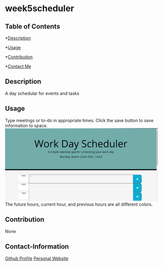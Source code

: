 # week5scheduler

## Table of Contents

*[Description](#description)

*[Usage](#usage)

*[Contribution](#contribute)

*[Contact Me](#Contact-Information)
  
## Description
A day schedular for events and tasks
   
## Usage
Type meetings or to-do in appropriate times.  Click the save button to save information to space. ![image](./Assets/webpage.png)  The future hours, current hour, and previous hours are all different colors.  


## Contribution
None

## Contact-Information
[Github Profile](https://github.com/desantel)
[Personal Website](https://desantel.github.io/DeSantisPortfolioPage/portfolio.html)
